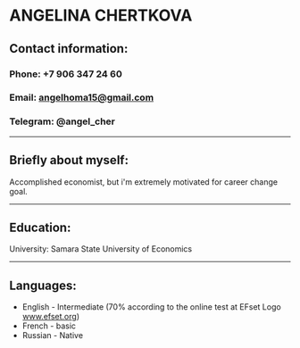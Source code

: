 # **ANGELINA CHERTKOVA**

## **Contact information:** 
### Phone: +7 906 347 24 60
### Email: angelhoma15@gmail.com 
### Telegram: @angel_cher
___
## **Briefly about myself:**
Accomplished economist, but i'm extremely motivated for career change goal.
____________
## **Education:**
University: Samara State University of Economics
___________
## **Languages:**
- English - Intermediate (70% according to the online test at EFset Logo www.efset.org)
- French - basic
- Russian - Native

